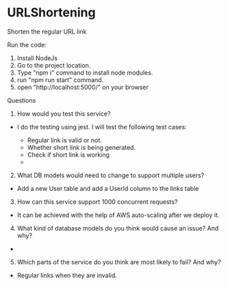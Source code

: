 # URLShortening
Shorten the regular URL link

Run the code:

1. Install NodeJs
2. Go to the project location.
3. Type "npm i" command to install node modules.
4. run "npm run start" command.
5. open "http://localhost:5000/" on your browser




Questions

1. How would you test this service?

- I do the testing using jest. I will test the following test cases:
  
  - Regular link is valid or not.
  - Whether short link is being generated.
  - Check if short link is working
  - 

2. What DB models would need to change to support multiple users?

- Add a new User table and add a UserId column to the links table


3. How can this service support 1000 concurrent requests?

- It can be achieved with the help of AWS auto-scaling after we deploy it.


4. What kind of database models do you think would cause an issue? And why?

- 


5. Which parts of the service do you think are most likely to fail? And why?

- Regular links when they are invalid. 
